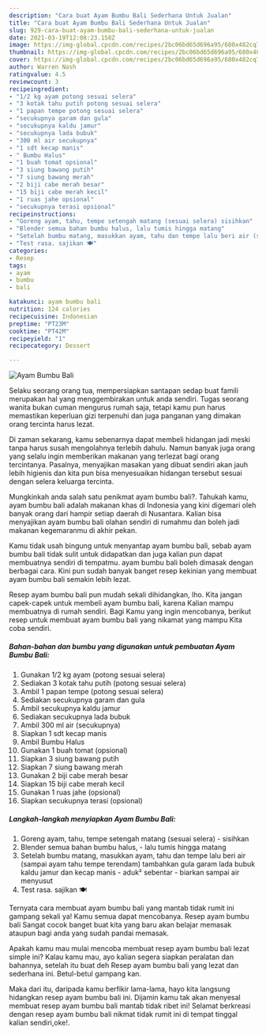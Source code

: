 ```yaml
---
description: "Cara buat Ayam Bumbu Bali Sederhana Untuk Jualan"
title: "Cara buat Ayam Bumbu Bali Sederhana Untuk Jualan"
slug: 929-cara-buat-ayam-bumbu-bali-sederhana-untuk-jualan
date: 2021-03-19T12:08:23.158Z
image: https://img-global.cpcdn.com/recipes/2bc06bd65d696a95/680x482cq70/ayam-bumbu-bali-foto-resep-utama.jpg
thumbnail: https://img-global.cpcdn.com/recipes/2bc06bd65d696a95/680x482cq70/ayam-bumbu-bali-foto-resep-utama.jpg
cover: https://img-global.cpcdn.com/recipes/2bc06bd65d696a95/680x482cq70/ayam-bumbu-bali-foto-resep-utama.jpg
author: Warren Nash
ratingvalue: 4.5
reviewcount: 3
recipeingredient:
- "1/2 kg ayam potong sesuai selera"
- "3 kotak tahu putih potong sesuai selera"
- "1 papan tempe potong sesuai selera"
- "secukupnya garam dan gula"
- "secukupnya kaldu jamur"
- "secukupnya lada bubuk"
- "300 ml air secukupnya"
- "1 sdt kecap manis"
- " Bumbu Halus"
- "1 buah tomat opsional"
- "3 siung bawang putih"
- "7 siung bawang merah"
- "2 biji cabe merah besar"
- "15 biji cabe merah kecil"
- "1 ruas jahe opsional"
- "secukupnya terasi opsional"
recipeinstructions:
- "Goreng ayam, tahu, tempe setengah matang (sesuai selera) sisihkan"
- "Blender semua bahan bumbu halus, lalu tumis hingga matang"
- "Setelah bumbu matang, masukkan ayam, tahu dan tempe lalu beri air (sampai ayam tahu tempe terendam) tambahkan gula garam lada bubuk kaldu jamur dan kecap manis aduk² sebentar biarkan sampai air menyusut"
- "Test rasa. sajikan 🍽"
categories:
- Resep
tags:
- ayam
- bumbu
- bali

katakunci: ayam bumbu bali 
nutrition: 124 calories
recipecuisine: Indonesian
preptime: "PT23M"
cooktime: "PT42M"
recipeyield: "1"
recipecategory: Dessert

---
```



![Ayam Bumbu Bali](https://img-global.cpcdn.com/recipes/2bc06bd65d696a95/680x482cq70/ayam-bumbu-bali-foto-resep-utama.jpg)

Selaku seorang orang tua, mempersiapkan santapan sedap buat famili merupakan hal yang menggembirakan untuk anda sendiri. Tugas seorang  wanita bukan cuman mengurus rumah saja, tetapi kamu pun harus memastikan keperluan gizi terpenuhi dan juga panganan yang dimakan orang tercinta harus lezat.

Di zaman  sekarang, kamu sebenarnya dapat membeli hidangan jadi meski tanpa harus susah mengolahnya terlebih dahulu. Namun banyak juga orang yang selalu ingin memberikan makanan yang terlezat bagi orang tercintanya. Pasalnya, menyajikan masakan yang dibuat sendiri akan jauh lebih higienis dan kita pun bisa menyesuaikan hidangan tersebut sesuai dengan selera keluarga tercinta. 



Mungkinkah anda salah satu penikmat ayam bumbu bali?. Tahukah kamu, ayam bumbu bali adalah makanan khas di Indonesia yang kini digemari oleh banyak orang dari hampir setiap daerah di Nusantara. Kalian bisa menyajikan ayam bumbu bali olahan sendiri di rumahmu dan boleh jadi makanan kegemaranmu di akhir pekan.

Kamu tidak usah bingung untuk menyantap ayam bumbu bali, sebab ayam bumbu bali tidak sulit untuk didapatkan dan juga kalian pun dapat membuatnya sendiri di tempatmu. ayam bumbu bali boleh dimasak dengan berbagai cara. Kini pun sudah banyak banget resep kekinian yang membuat ayam bumbu bali semakin lebih lezat.

Resep ayam bumbu bali pun mudah sekali dihidangkan, lho. Kita jangan capek-capek untuk membeli ayam bumbu bali, karena Kalian mampu membuatnya di rumah sendiri. Bagi Kamu yang ingin mencobanya, berikut resep untuk membuat ayam bumbu bali yang nikamat yang mampu Kita coba sendiri.

<!--inarticleads1-->

##### Bahan-bahan dan bumbu yang digunakan untuk pembuatan Ayam Bumbu Bali:

1. Gunakan 1/2 kg ayam (potong sesuai selera)
1. Sediakan 3 kotak tahu putih (potong sesuai selera)
1. Ambil 1 papan tempe (potong sesuai selera)
1. Sediakan secukupnya garam dan gula
1. Ambil secukupnya kaldu jamur
1. Sediakan secukupnya lada bubuk
1. Ambil 300 ml air (secukupnya)
1. Siapkan 1 sdt kecap manis
1. Ambil  Bumbu Halus
1. Gunakan 1 buah tomat (opsional)
1. Siapkan 3 siung bawang putih
1. Siapkan 7 siung bawang merah
1. Gunakan 2 biji cabe merah besar
1. Siapkan 15 biji cabe merah kecil
1. Gunakan 1 ruas jahe (opsional)
1. Siapkan secukupnya terasi (opsional)




<!--inarticleads2-->

##### Langkah-langkah menyiapkan Ayam Bumbu Bali:

1. Goreng ayam, tahu, tempe setengah matang (sesuai selera) - sisihkan
1. Blender semua bahan bumbu halus, - lalu tumis hingga matang
1. Setelah bumbu matang, masukkan ayam, tahu dan tempe lalu beri air (sampai ayam tahu tempe terendam) tambahkan gula garam lada bubuk kaldu jamur dan kecap manis - aduk² sebentar - biarkan sampai air menyusut
1. Test rasa. sajikan 🍽




Ternyata cara membuat ayam bumbu bali yang mantab tidak rumit ini gampang sekali ya! Kamu semua dapat mencobanya. Resep ayam bumbu bali Sangat cocok banget buat kita yang baru akan belajar memasak ataupun bagi anda yang sudah pandai memasak.

Apakah kamu mau mulai mencoba membuat resep ayam bumbu bali lezat simple ini? Kalau kamu mau, ayo kalian segera siapkan peralatan dan bahannya, setelah itu buat deh Resep ayam bumbu bali yang lezat dan sederhana ini. Betul-betul gampang kan. 

Maka dari itu, daripada kamu berfikir lama-lama, hayo kita langsung hidangkan resep ayam bumbu bali ini. Dijamin kamu tak akan menyesal membuat resep ayam bumbu bali mantab tidak ribet ini! Selamat berkreasi dengan resep ayam bumbu bali nikmat tidak rumit ini di tempat tinggal kalian sendiri,oke!.

